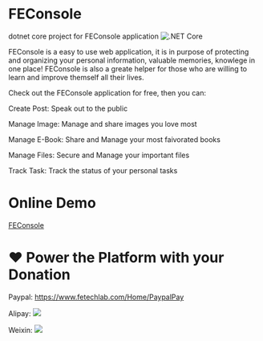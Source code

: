 # FEConsole
dotnet core project for FEConsole application
![.NET Core](https://github.com/alpha-executive/netcorestart/workflows/.NET%20Core/badge.svg)

FEConsole is a easy to use web application, it is in purpose of protecting and organizing your personal information, valuable memories, knowlege in one place! FEConsole is also a greate helper for those who are willing to learn and improve themself all their lives.

Check out the FEConsole application for free, then you can:

Create Post: Speak out to the public

Manage Image: Manage and share images you love most

Manage E-Book: Share and Manage your most faivorated books

Manage Files: Secure and Manage your important files

Track Task: Track the status of your personal tasks

# Online Demo
[FEConsole](https://feconsole.fetechlab.com:8090)


# ❤ Power the Platform with your Donation
Paypal:
https://www.fetechlab.com/Home/PaypalPay

Alipay:
![](https://feconsole.fetechlab.com:8090/img/alipay.png)

Weixin:
![](https://feconsole.fetechlab.com:8090/img/wechatpay.png)
